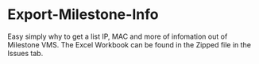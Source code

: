 # Export-Milestone-Info
Easy simply why to get a list IP, MAC and more of infomation out of Milestone VMS.
The Excel Workbook can be found in the Zipped file in the Issues tab. 
